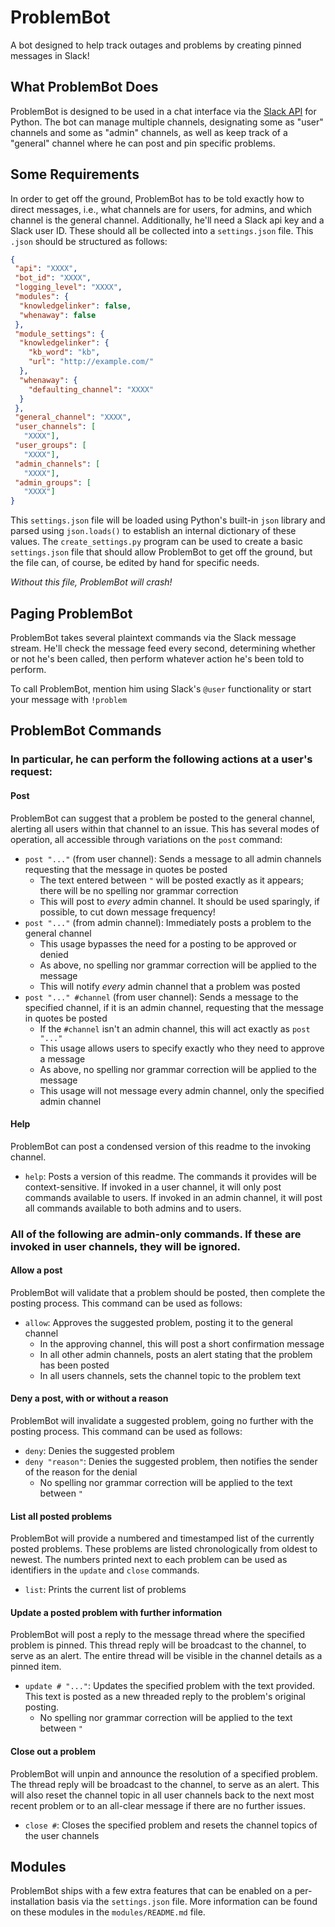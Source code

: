 # ProblemBot
A bot designed to help track outages and problems by creating pinned messages in Slack!

## What ProblemBot Does
ProblemBot is designed to be used in a chat interface via the [Slack API](http://api.slack.com/) for Python. The bot can manage multiple channels, designating some as "user" channels and some as "admin" channels, as well as keep track of a "general" channel where he can post and pin specific problems.

## Some Requirements
In order to get off the ground, ProblemBot has to be told exactly how to direct messages, i.e., what channels are for users, for admins, and which channel is the general channel. Additionally, he'll need a Slack api key and a Slack user ID.
These should all be collected into a `settings.json` file. This `.json` should be structured as follows:
```json
{
 "api": "XXXX",
 "bot_id": "XXXX",
 "logging_level": "XXXX",
 "modules": {
  "knowledgelinker": false,
  "whenaway": false
 },
 "module_settings": {
  "knowledgelinker": {
    "kb_word": "kb",
    "url": "http://example.com/"
  },
  "whenaway": {
    "defaulting_channel": "XXXX"
  }
 },
 "general_channel": "XXXX",
 "user_channels": [
   "XXXX"],
 "user_groups": [
   "XXXX"],
 "admin_channels": [
   "XXXX"],
 "admin_groups": [
   "XXXX"]
}
```
This `settings.json` file will be loaded using Python's built-in `json` library and parsed using `json.loads()` to establish an internal dictionary of these values. The `create_settings.py` program can be used to create a basic `settings.json` file that should allow ProblemBot to get off the ground, but the file can, of course, be edited by hand for specific needs.

*Without this file, ProblemBot will crash!*

## Paging ProblemBot
ProblemBot takes several plaintext commands via the Slack message stream. He'll check the message feed every second,
determining whether or not he's been called, then perform whatever action he's been told to perform.

To call ProblemBot, mention him using Slack's `@user` functionality or start your message with `!problem`

## ProblemBot Commands
### In particular, he can perform the following actions at a user's request:
#### Post
ProblemBot can suggest that a problem be posted to the general channel, alerting all users within that channel to an issue.
This has several modes of operation, all accessible through variations on the `post` command:
* `post "..."` (from user channel): Sends a message to all admin channels requesting that the message in quotes be posted
  * The text entered between `"` will be posted exactly as it appears; there will be no spelling nor grammar correction
  * This will post to *every* admin channel. It should be used sparingly, if possible, to cut down message frequency!
* `post "..."` (from admin channel): Immediately posts a problem to the general channel
  * This usage bypasses the need for a posting to be approved or denied
  * As above, no spelling nor grammar correction will be applied to the message
  * This will notify *every* admin channel that a problem was posted
* `post "..." #channel` (from user channel): Sends a message to the specified channel, if it is an admin channel, requesting
that the message in quotes be posted
  * If the `#channel` isn't an admin channel, this will act exactly as `post "..."`
  * This usage allows users to specify exactly who they need to approve a message
  * As above, no spelling nor grammar correction will be applied to the message
  * This usage will not message every admin channel, only the specified admin channel
#### Help
ProblemBot can post a condensed version of this readme to the invoking channel.
* `help`: Posts a version of this readme. The commands it provides will be context-sensitive. If invoked in a user channel,
it will only post commands available to users. If invoked in an admin channel, it will post all commands available to both
admins and to users.
  
### All of the following are admin-only commands. If these are invoked in user channels, they will be ignored.
#### Allow a post
ProblemBot will validate that a problem should be posted, then complete the posting process.
This command can be used as follows:
* `allow`: Approves the suggested problem, posting it to the general channel
  * In the approving channel, this will post a short confirmation message
  * In all other admin channels, posts an alert stating that the problem has been posted
  * In all users channels, sets the channel topic to the problem text
#### Deny a post, with or without a reason
ProblemBot will invalidate a suggested problem, going no further with the posting process.
This command can be used as follows:
* `deny`: Denies the suggested problem
* `deny "reason"`: Denies the suggested problem, then notifies the sender of the reason for the denial
  * No spelling nor grammar correction will be applied to the text between `"`
#### List all posted problems
ProblemBot will provide a numbered and timestamped list of the currently posted problems. These problems are listed
chronologically from oldest to newest. The numbers printed next to each problem can be used as identifiers in the `update` and
`close` commands.
* `list`: Prints the current list of problems
#### Update a posted problem with further information
ProblemBot will post a reply to the message thread where the specified problem is pinned. This thread reply will be broadcast
to the channel, to serve as an alert. The entire thread will be visible in the channel details as a pinned item.
* `update # "..."`: Updates the specified problem with the text provided. This text is posted as a new threaded reply to
the problem's original posting.
  * No spelling nor grammar correction will be applied to the text between `"`
#### Close out a problem
ProblemBot will unpin and announce the resolution of a specified problem. The thread reply will be broadcast to the channel,
to serve as an alert. This will also reset the channel topic in all user channels back to the next most recent problem or
to an all-clear message if there are no further issues.
* `close #`: Closes the specified problem and resets the channel topics of the user channels

## Modules
ProblemBot ships with a few extra features that can be enabled on a per-installation basis via the `settings.json` file.
More information can be found on these modules in the `modules/README.md` file.

